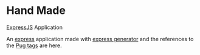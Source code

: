 Hand Made
===================
 
 [ExpressJS][1] Application

 An [express][1] application made with [express generator][2] and the references to the [Pug tags][3] are here.







[1]: http://expressjs.com
[2]: http://expressjs.com/en/starter/generator.html
[3]: https://pugjs.org/language/tags.html